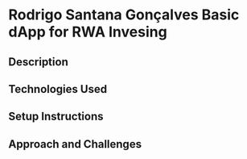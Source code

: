 # Rodrigo Santana Gonçalves Basic dApp for RWA Invesing

## Description

## Technologies Used

## Setup Instructions

## Approach and Challenges
